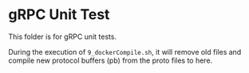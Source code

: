 # gRPC Unit Test

This folder is for gRPC unit tests. 

During the execution of `9_dockerCompile.sh`, it will remove old files and compile new protocol buffers (pb) from the proto files to here.